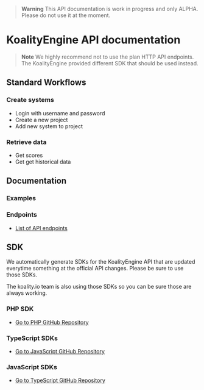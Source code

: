 > **Warning**
> This API documentation is work in progress and only ALPHA. Please do not use it at the moment.

# KoalityEngine API documentation

> **Note**
> We highly recommend not to use the plan HTTP API endpoints. The KoalityEngine provided different SDK that should be used instead. 

## Standard Workflows

### Create systems

- Login with username and password
- Create a new project
- Add new system to project

### Retrieve data

- Get scores
- Get get historical data

## Documentation

### Examples

### Endpoints

- [List of API endpoints](RepositoryOverviews.md)


## SDK

We automatically generate SDKs for the KoalityEngine API that are updated everytime something at the official API changes. Please be sure to use those SDKs.

The koality.io team is also using those SDKs so you can be sure those are always working.

### PHP SDK

- [Go to PHP GitHub Repository](https://github.com/leankoala-gmbh/leankoala-client-php)

### TypeScript SDKs

- [Go to JavaScript GitHub Repository](https://github.com/leankoala-gmbh/leankoala-client-typescript)

### JavaScript SDKs

- [Go to TypeScript GitHub Repository](https://github.com/leankoala-gmbh/leankoala-client-javascript)



